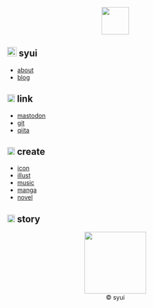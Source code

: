 <div align="center">
	<img src="https://raw.githubusercontent.com/syui/syui/master/img/syui.svg" width="64">
</div>

## <img src="https://raw.githubusercontent.com/syui/syui/master/img/syui.png" width="22"> syui
- [about](https://syui.github.io/syui)
- [blog](https://syui.github.io/blog)

## <img src="https://raw.githubusercontent.com/syui/syui/master/img/power.png" width="18"> link
- [mastodon](https://mstdn.syui.cf/@syui)
- [git](https://git.syui.cf/syui)
- [qiita](https://qiita.com/syui)

## <img src="https://raw.githubusercontent.com/syui/syui/master/img/moon.png" width="18"> create
- [icon](https://syui.github.io/icon)
- [illust](https://syui.github.io/img)
- [music](https://syui.github.io/music)
- [manga](https://syui.github.io/manga)
- [novel](https://syui.github.io/novel)

## <img src="https://raw.githubusercontent.com/syui/syui/master/img/ai.png" width="18"> story
<div align="center">
<a href="https://game.syui.cf"><img src="https://github.com/syui/syui/raw/master/img/yui.png" width="144px"/></a>
</div>
<div align="center">
© syui
</div>
